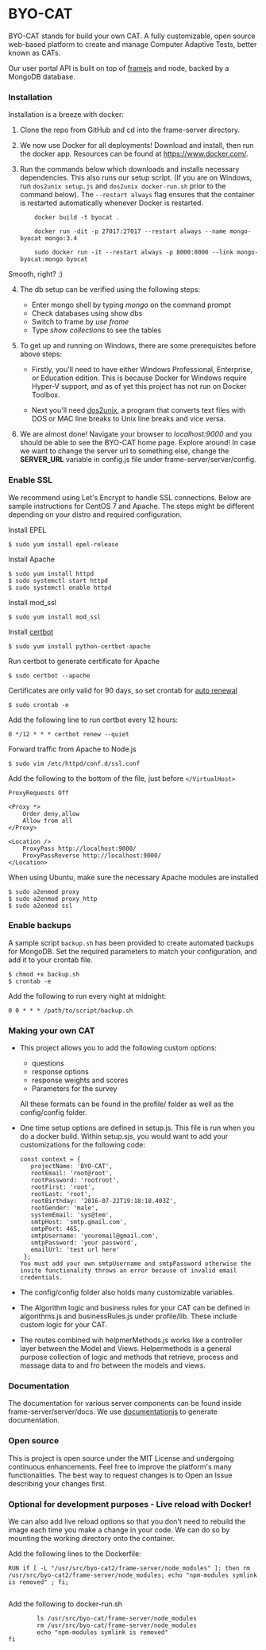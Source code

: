 # BYO-CAT
BYO-CAT stands for build your own CAT. A fully customizable, open source web-based platform to create and manage Computer Adaptive Tests, better known as CATs.

Our user portal API is built on top of [framejs](https://github.com/jedireza/frame) and node, backed by a MongoDB database.

### Installation

Installation is a breeze with docker:
       
1. Clone the repo from GitHub and cd into the frame-server directory.
       
2. We now use Docker for all deployments! Download and install, then run the docker app. Resources can be found at https://www.docker.com/.
       
3. Run the commands below which downloads and installs necessary dependencies. This also runs our setup script. (If you are on Windows, run `dos2unix setup.js` and `dos2unix docker-run.sh` prior to the command below). The `--restart always` flag ensures that the container is restarted automatically whenever Docker is restarted.

	```
		docker build -t byocat .

		docker run -dit -p 27017:27017 --restart always --name mongo-byocat mongo:3.4

		sudo docker run -it --restart always -p 8000:8000 --link mongo-byocat:mongo byocat
	```

Smooth, right? :)
       
       
4. The db setup can be verified using the following steps:
       
 	 - Enter mongo shell by typing *mongo* on the command prompt
	 - Check databases using show dbs
	 - Switch to frame by *use frame*
	 - Type *show collections* to see the tables
              
5. To get up and running on Windows, there are some prerequisites before above steps:
 
 	- Firstly, you'll need to have either Windows Professional, Enterprise, or Education edition. This is because Docker for Windows require Hyper-V support, and as of yet this project has not run on Docker Toolbox. 
       
 	- Next you'll need [dos2unix](https://sourceforge.net/projects/dos2unix/ "dos2unix"), a program that converts text files with DOS or MAC line breaks to Unix line breaks and vice versa.  

6. We are almost done! Navigate your browser to *localhost:9000* and you should be able to see the BYO-CAT home page. Explore around!
In case we want to change the server url to something else, change the **SERVER_URL** variable in config.js file under frame-server/server/config.

### Enable SSL

We recommend using Let's Encrypt to handle SSL connections. Below are sample instructions for CentOS 7 and Apache. The steps might be different depending on your distro and required configuration.

Install EPEL

```$ sudo yum install epel-release```

Install Apache

```
$ sudo yum install httpd
$ sudo systemctl start httpd
$ sudo systemctl enable httpd
```

Install mod_ssl

```$ sudo yum install mod_ssl```

Install [certbot](https://certbot.eff.org/#centosrhel7-apache)

```$ sudo yum install python-certbot-apache```

Run certbot to generate certificate for Apache

```$ sudo certbot --apache```

Certificates are only valid for 90 days, so set crontab for [auto renewal](https://certbot.eff.org/docs/using.html#renewal)

```$ sudo crontab -e```

Add the following line to run certbot every 12 hours:

```0 */12 * * * certbot renew --quiet```

Forward traffic from Apache to Node.js

```$ sudo vim /etc/httpd/conf.d/ssl.conf```

Add the following to the bottom of the file, just before `</VirtualHost>`

```
ProxyRequests Off

<Proxy *>
    Order deny,allow
    Allow from all
</Proxy>

<Location />
    ProxyPass http://localhost:9000/
    ProxyPassReverse http://localhost:9000/
</Location>
```

When using Ubuntu, make sure the necessary Apache modules are installed

```
$ sudo a2enmod proxy
$ sudo a2enmod proxy_http
$ sudo a2enmod ssl
```

### Enable backups

A sample script `backup.sh` has been provided to create automated backups for MongoDB. Set the required parameters to match your configuration, and add it to your crontab file.

```
$ chmod +x backup.sh
$ crontab -e
```

Add the following to run every night at midnight:

```
0 0 * * * /path/to/script/backup.sh
```

### Making your own CAT

- This project allows you to add the following custom options:
	- questions
	- response options
	- response weights and scores
	- Parameters for the survey
  
  All these formats can be found in the profile/ folder as well as the config/config folder.

- One time setup options are defined in setup.js. This file is run when you do a docker build. Within setup.sjs, you would want to add your customizations for the following code:
    ```
    const context = {
       projectName: 'BYO-CAT',
       rootEmail: 'root@root',
       rootPassword: 'rootroot',
       rootFirst: 'root',
       rootLast: 'root',
       rootBirthday: '2016-07-22T19:18:18.403Z',
       rootGender: 'male',
       systemEmail: 'sys@tem',
       smtpHost: 'smtp.gmail.com',
       smtpPort: 465,
       smtpUsername: 'youremail@gmail.com',
       smtpPassword: 'your password',
       emailUrl: 'test url here'
     };
   You must add your own smtpUsername and smtpPassword otherwise the invite functionality throws an error because of invalid email credentials.

- The config/config folder also holds many customizable variables.
- The Algorithm logic and business rules for your CAT can be defined in algorithms.js and businessRules.js under profile/lib. These include custom logic for your CAT.

- The routes combined wih helpmerMethods.js works like a controller layer between the Model and Views. Helpermethods is a general purpose collection of logic and methods that retrieve, process and massage data to and fro between the models and views.

### Documentation
The documentation for various server components can be found inside frame-server/server/docs. We use [documentationjs](https://github.com/documentationjs) to generate documentation. 

### Open source

This is project is open source under the MIT License and undergoing continuous enhancements. Feel free to improve the platform's many functionalities. The best way to request changes is to Open an Issue describing your changes first.

### Optional for development purposes - Live reload with Docker!
We can also add live reload options so that you don't need to rebuild the image each time you make a change in your code. We can do so by mounting the working directory onto the container.

Add the following lines to the Dockerfile:

```RUN if [ -L "/usr/src/byo-cat2/frame-server/node_modules" ]; then rm /usr/src/byo-cat2/frame-server/node_modules; echo "npm-modules symlink is removed" ; fi;```

```RUN if [ -d "/usr/src/byo-cat2/frame-server/node_modules" ]; then rm -rf /usr/src/byo-cat2/frame-server/node_modules; echo "npm-modules symlink is removed" ; fi;
```
Add the following to docker-run.sh
	
```if [ -L "/usr/src/byo-cat/frame-server/node_modules" ]; then
	    ls /usr/src/byo-cat/frame-server/node_modules
	    rm /usr/src/byo-cat/frame-server/node_modules
	    echo "npm-modules symlink is removed"
fi
```
